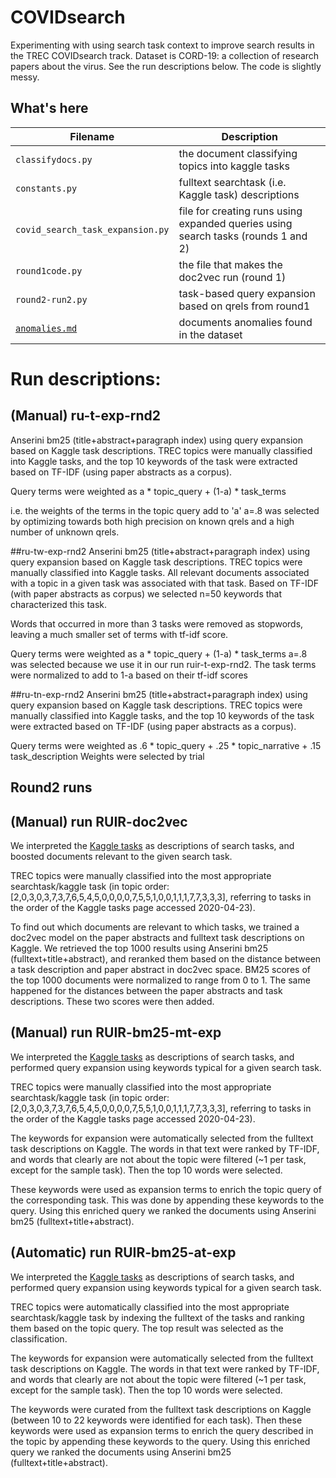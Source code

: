# COVIDsearch
Experimenting with using search task context to improve search results in the
TREC COVIDsearch track. Dataset is CORD-19: a collection of research papers
about the virus. See the run descriptions below. The code is slightly messy.

## What's here
| Filename | Description |
| --- | --- |
| `classifydocs.py` | the document classifying topics into kaggle tasks |
| `constants.py` | fulltext searchtask (i.e. Kaggle task) descriptions |
| `covid_search_task_expansion.py` | file for creating runs using expanded queries using search tasks (rounds 1 and 2) |
| `round1code.py` | the file that makes the doc2vec run (round 1) |
| `round2-run2.py` | task-based query expansion based on qrels from round1 |
| [`anomalies.md`](./anomalies.md) | documents anomalies found in the dataset |

# Run descriptions:

## (Manual) ru-t-exp-rnd2
Anserini bm25 (title+abstract+paragraph index) using query expansion based on Kaggle task descriptions. TREC topics were manually classified into Kaggle tasks, and the top 10 keywords of the task were extracted based on TF-IDF (using paper abstracts as a corpus).

Query terms were weighted as
a * topic_query + (1-a) * task_terms

i.e. the weights of the terms in the topic query add to 'a'
a=.8 was selected by optimizing towards both high precision on known qrels and a high number of unknown qrels.

##ru-tw-exp-rnd2
Anserini bm25 (title+abstract+paragraph index) using query expansion based on Kaggle task descriptions. TREC topics were manually classified into Kaggle tasks. All relevant documents associated with a topic in a given task was associated with that task. Based on TF-IDF (with paper abstracts as corpus) we selected n=50 keywords that characterized this task.

Words that occurred in more than 3 tasks were removed as stopwords, leaving a much smaller set of terms with tf-idf score.

Query terms were weighted as
a * topic_query + (1-a) * task_terms
a=.8 was selected because we use it in our run ruir-t-exp-rnd2. The task terms were normalized to add to 1-a based on their tf-idf scores

##ru-tn-exp-rnd2
Anserini bm25 (title+abstract+paragraph index) using query expansion based on Kaggle task descriptions. TREC topics were manually classified into Kaggle tasks, and the top 10 keywords of the task were extracted based on TF-IDF (using paper abstracts as a corpus).

Query terms were weighted as
.6 * topic_query + .25 * topic_narrative + .15 task_description
Weights were selected by trial

## Round2 runs

## (Manual) run RUIR-doc2vec
We interpreted the [Kaggle tasks][0] as descriptions of search tasks, and
boosted documents relevant to the given search task.

TREC topics were manually classified into the most appropriate
searchtask/kaggle task (in topic order:
[2,0,3,0,3,7,3,7,6,5,4,5,0,0,0,0,7,5,5,1,0,0,1,1,1,7,7,3,3,3], referring to
tasks in the order of the Kaggle tasks page accessed 2020-04-23).

To find out which documents are relevant to which tasks, we trained a doc2vec
model on the paper abstracts and fulltext task descriptions on Kaggle. We
retrieved the top 1000 results using Anserini bm25 (fulltext+title+abstract),
and reranked them based on the distance between a task description and paper
abstract in doc2vec space. BM25 scores of the top 1000 documents were
normalized to range from 0 to 1. The same happened for the distances between
the paper abstracts and task descriptions. These two scores were then added.

## (Manual) run RUIR-bm25-mt-exp

We interpreted the [Kaggle tasks][0] as descriptions of search tasks, and
performed query expansion using keywords typical for a given search task.

TREC topics were manually classified into the most appropriate
searchtask/kaggle task (in topic order:
[2,0,3,0,3,7,3,7,6,5,4,5,0,0,0,0,7,5,5,1,0,0,1,1,1,7,7,3,3,3], referring to
tasks in the order of the Kaggle tasks page accessed 2020-04-23).

The keywords for expansion were automatically selected from the fulltext task
descriptions on Kaggle. The words in that text were ranked by TF-IDF, and words
that clearly are not about the topic were filtered (~1 per task, except for the
sample task). Then the top 10 words were selected.

These keywords were used as expansion terms to enrich the topic query of the
corresponding task. This was done by appending these keywords to the query.
Using this enriched query we ranked the documents using Anserini bm25
(fulltext+title+abstract).

## (Automatic) run RUIR-bm25-at-exp
We interpreted the [Kaggle tasks][0] as descriptions of search tasks, and
performed query expansion using keywords typical for a given search task.

TREC topics were automatically classified into the most appropriate
searchtask/kaggle task by indexing the fulltext of the tasks and ranking them
based on the topic query. The top result was selected as the classification.

The keywords for expansion were automatically selected from the fulltext task
descriptions on Kaggle. The words in that text were ranked by TF-IDF, and words
that clearly are not about the topic were filtered (~1 per task, except for the
sample task). Then the top 10 words were selected.

The keywords were curated from the fulltext task descriptions on Kaggle
(between 10 to 22 keywords were identified for each task). Then these keywords
were used as expansion terms to enrich the query described in the topic by
appending these keywords to the query. Using this enriched query we ranked the
documents using Anserini bm25 (fulltext+title+abstract).

[0]: https://www.kaggle.com/allen-institute-for-ai/CORD-19-research-challenge/tasks
